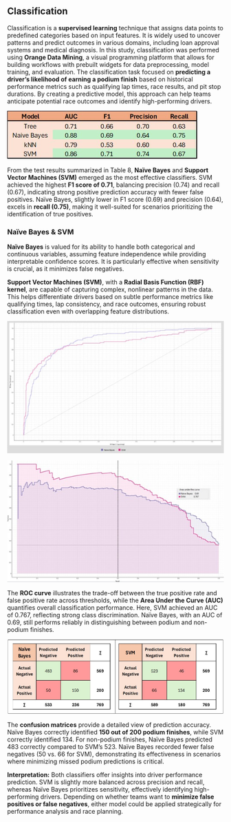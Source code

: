 ## Classification

Classification is a **supervised learning** technique that assigns data points to predefined categories based on input features. It is widely used to uncover patterns and predict outcomes in various domains, including loan approval systems and medical diagnosis. In this study, classification was performed using **Orange Data Mining**, a visual programming platform that allows for building workflows with prebuilt widgets for data preprocessing, model training, and evaluation. The classification task focused on **predicting a driver’s likelihood of earning a podium finish** based on historical performance metrics such as qualifying lap times, race results, and pit stop durations. By creating a predictive model, this approach can help teams anticipate potential race outcomes and identify high-performing drivers.

![Classification Validity Scores](https://github.com/Vipin-P1/f1-driver-performance-analysis/blob/main/outputs/tables/Classification%20Methods%20-%20Validity%20Scores.jpg)

From the test results summarized in Table 8, **Naïve Bayes** and **Support Vector Machines (SVM)** emerged as the most effective classifiers. SVM achieved the highest **F1 score of 0.71**, balancing precision (0.74) and recall (0.67), indicating strong positive prediction accuracy with fewer false positives. Naïve Bayes, slightly lower in F1 score (0.69) and precision (0.64), excels in **recall (0.75)**, making it well-suited for scenarios prioritizing the identification of true positives.  

### Naïve Bayes & SVM

**Naïve Bayes** is valued for its ability to handle both categorical and continuous variables, assuming feature independence while providing interpretable confidence scores. It is particularly effective when sensitivity is crucial, as it minimizes false negatives.  

**Support Vector Machines (SVM)**, with a **Radial Basis Function (RBF) kernel**, are capable of capturing complex, nonlinear patterns in the data. This helps differentiate drivers based on subtle performance metrics like qualifying times, lap consistency, and race outcomes, ensuring robust classification even with overlapping feature distributions.

![ROC Curve](https://github.com/Vipin-P1/f1-driver-performance-analysis/blob/main/outputs/visuals/ROC%20Curve.jpg)  

![Performance Curve (AUC)](https://github.com/Vipin-P1/f1-driver-performance-analysis/blob/main/outputs/visuals/Performance%20Curves%20(AUC).jpg)

The **ROC curve** illustrates the trade-off between the true positive rate and false positive rate across thresholds, while the **Area Under the Curve (AUC)** quantifies overall classification performance. Here, SVM achieved an AUC of 0.767, reflecting strong class discrimination. Naïve Bayes, with an AUC of 0.69, still performs reliably in distinguishing between podium and non-podium finishes.  

![Confusion Matrices](https://github.com/Vipin-P1/f1-driver-performance-analysis/blob/main/outputs/tables/Confusion%20Matrices.jpg)

The **confusion matrices** provide a detailed view of prediction accuracy. Naïve Bayes correctly identified **150 out of 200 podium finishes**, while SVM correctly identified 134. For non-podium finishes, Naïve Bayes predicted 483 correctly compared to SVM’s 523. Naïve Bayes recorded fewer false negatives (50 vs. 66 for SVM), demonstrating its effectiveness in scenarios where minimizing missed podium predictions is critical.  

**Interpretation:** Both classifiers offer insights into driver performance prediction. SVM is slightly more balanced across precision and recall, whereas Naïve Bayes prioritizes sensitivity, effectively identifying high-performing drivers. Depending on whether teams want to **minimize false positives or false negatives**, either model could be applied strategically for performance analysis and race planning.  
